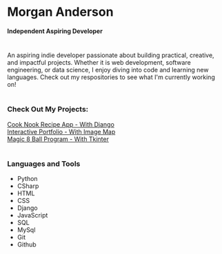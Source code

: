 # Morgan Anderson #
**Independent Aspiring Developer**

#

An aspiring indie developer passionate about building practical, creative, and impactful projects. Whether it is web development, software engineering, or data science, I enjoy diving into code and learning new languages. Check out my respositories to see what I'm currently working on!

#

### Check Out My Projects:

<a href="https://github.com/morganog/CookNook">Cook Nook Recipe App - With Django</a>
</br>
<a href="https://github.com/morganog/InteractivePortfolio">Interactive Portfolio - With Image Map</a>
</br>
<a href="https://github.com/morganog/Magic-8-Ball">Magic 8 Ball Program - With Tkinter</a>

#

### Languages and Tools

- Python
- CSharp
- HTML
- CSS
- Django
- JavaScript
- SQL
- MySql
- Git
- Github

#
